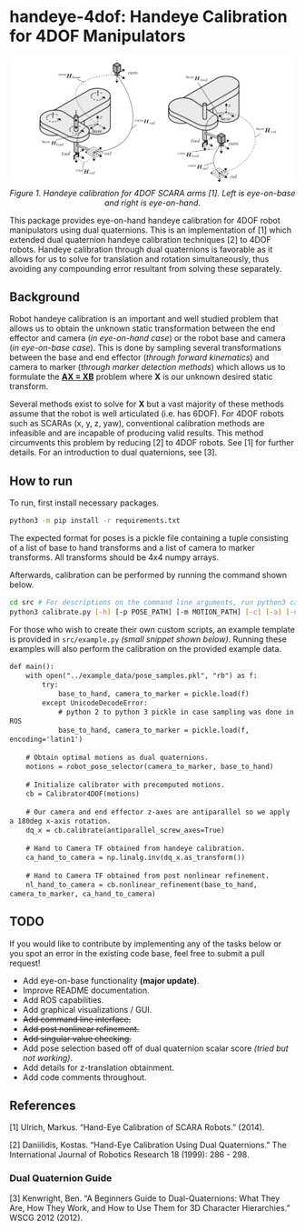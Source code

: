 # handeye-4dof: Handeye Calibration for 4DOF Manipulators

<p align="center">
<img src="images/scara.png" alt>
<br>
<em> Figure 1. Handeye calibration for 4DOF SCARA arms [1]. Left is eye-on-base and right is eye-on-hand. </em>
</p>

This package provides eye-on-hand handeye calibration for 4DOF robot manipulators using dual quaternions. This is an implementation of [1] which extended dual quaternion handeye calibration techniques [2] to 4DOF robots. Handeye calibration through dual quaternions is favorable as it allows for us to solve for translation and rotation simultaneously, thus avoiding any compounding error resultant from solving these separately.
## Background

Robot handeye calibration is an important and well studied problem that allows us to obtain the unknown static transformation between the end effector and camera (*in eye-on-hand case*) or the robot base and camera (*in eye-on-base case*). This is done by sampling several transformations between the base and end effector (*through forward kinematics*) and camera to marker (*through marker detection methods*) which allows us to formulate the [**AX = XB**](https://en.wikipedia.org/wiki/Hand_eye_calibration_problem) problem where **X** is our unknown desired static transform.

Several methods exist to solve for **X** but a vast majority of these methods assume that the robot is well articulated (i.e. has 6DOF). For 4DOF robots such as SCARAs (x, y, z, yaw), conventional calibration methods are infeasible and are incapable of producing valid results. This method circumvents this problem by reducing [2] to 4DOF robots. See [1] for further details. For an introduction to dual quaternions, see [3].

## How to run
To run, first install necessary packages.
```bash
python3 -m pip install -r requirements.txt
```
The expected format for poses is a pickle file containing a tuple consisting of a list of base to hand transforms and a list of camera to marker transforms. All transforms should be 4x4 numpy arrays.

Afterwards, calibration can be performed by running the command shown below. 

```bash
cd src # For descriptions on the command line arguments, run python3 calibrate.py -h
python3 calibrate.py [-h] [-p POSE_PATH] [-m MOTION_PATH] [-c] [-a] [-n] [-s SAMPLE]
```

For those who wish to create their own custom scripts, an example template is provided in `src/example.py` *(small snippet shown below)*. Running these examples will also perform the calibration on the provided example data.
```python3
def main():
    with open("../example_data/pose_samples.pkl", "rb") as f:
        try:
            base_to_hand, camera_to_marker = pickle.load(f)
        except UnicodeDecodeError:
            # python 2 to python 3 pickle in case sampling was done in ROS
            base_to_hand, camera_to_marker = pickle.load(f, encoding='latin1')

    # Obtain optimal motions as dual quaternions.
    motions = robot_pose_selector(camera_to_marker, base_to_hand)

    # Initialize calibrator with precomputed motions.
    cb = Calibrator4DOF(motions)

    # Our camera and end effector z-axes are antiparallel so we apply a 180deg x-axis rotation.
    dq_x = cb.calibrate(antiparallel_screw_axes=True)

    # Hand to Camera TF obtained from handeye calibration.
    ca_hand_to_camera = np.linalg.inv(dq_x.as_transform())

    # Hand to Camera TF obtained from post nonlinear refinement.
    nl_hand_to_camera = cb.nonlinear_refinement(base_to_hand, camera_to_marker, ca_hand_to_camera)
  ```

## TODO
If you would like to contribute by implementing any of the tasks below or you spot an error in the existing code base, feel free to submit a pull request!

- Add eye-on-base functionality **(major update)**.
- Improve README documentation.
- Add ROS capabilities.
- Add graphical visualizations / GUI.
- ~~Add command line interface.~~
- ~~Add post nonlinear refinement.~~
- ~~Add singular value checking.~~
- Add pose selection based off of dual quaternion scalar score *(tried but not working)*.
- Add details for z-translation obtainment.
- Add code comments throughout.

## References
[1] Ulrich, Markus. “Hand-Eye Calibration of SCARA Robots.” (2014).

[2] Daniilidis, Kostas. “Hand-Eye Calibration Using Dual Quaternions.” The International Journal of Robotics Research 18 (1999): 286 - 298.

### Dual Quaternion Guide
[3] Kenwright, Ben. “A Beginners Guide to Dual-Quaternions: What They Are, How They Work, and How to Use Them for 3D Character Hierarchies.” WSCG 2012 (2012).



